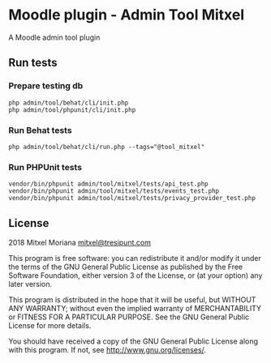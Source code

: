 # Moodle plugin - Admin Tool Mitxel

A Moodle admin tool plugin

## Run tests

### Prepare testing db

```
php admin/tool/behat/cli/init.php
php admin/tool/phpunit/cli/init.php
```

### Run Behat tests
```
php admin/tool/behat/cli/run.php --tags="@tool_mitxel"
```

### Run PHPUnit tests

```
vendor/bin/phpunit admin/tool/mitxel/tests/api_test.php
vendor/bin/phpunit admin/tool/mitxel/tests/events_test.php
vendor/bin/phpunit admin/tool/mitxel/tests/privacy_provider_test.php
```

## License

2018 Mitxel Moriana <mitxel@tresipunt.com>

This program is free software: you can redistribute it and/or modify it under
the terms of the GNU General Public License as published by the Free Software
Foundation, either version 3 of the License, or (at your option) any later
version.

This program is distributed in the hope that it will be useful, but WITHOUT ANY
WARRANTY; without even the implied warranty of MERCHANTABILITY or FITNESS FOR A
PARTICULAR PURPOSE.  See the GNU General Public License for more details.

You should have received a copy of the GNU General Public License along with
this program.  If not, see <http://www.gnu.org/licenses/>.
